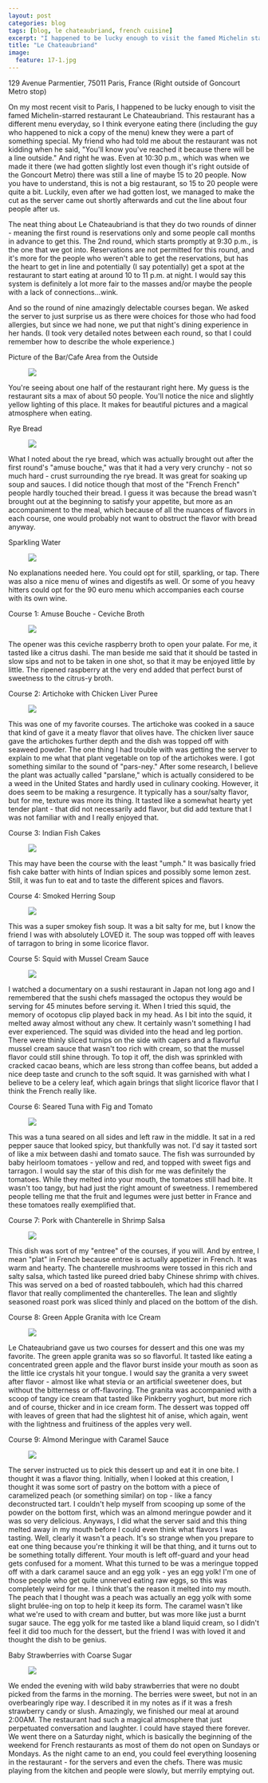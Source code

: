 ```yaml
---
layout: post
categories: blog
tags: [blog, le chateaubriand, french cuisine]
excerpt: "I happened to be lucky enough to visit the famed Michelin starred restaurant Le Chateaubriand on my most recent visit to Paris. This restaurant has a different menu everyday, so I think everyone eating there (including the guy who happened to nick a copy of the menu) knew they were a part of something special...."
title: "Le Chateaubriand"
image:
  feature: 17-1.jpg
---
```


129 Avenue Parmentier, 75011 Paris, France (Right outside of Goncourt Metro stop)

On my most recent visit to Paris, I happened to be lucky enough to visit the famed Michelin-starred restaurant Le Chateaubriand. This restaurant has a different menu everyday, so I think everyone eating there (including the guy who happened to nick a copy of the menu) knew they were a part of something special. My friend who had told me about the restaurant was not kidding when he said, "You'll know you've reached it because there will be a line outside." And right he was.  Even at 10:30 p.m., which was when we made it there (we had gotten slightly lost even though it's right outside of the Goncourt Metro) there was still a line of maybe 15 to 20 people.  Now you have to understand, this is not a big restaurant, so 15 to 20 people were quite a bit. Luckily, even after we had gotten lost, we managed to make the cut as the server came out shortly afterwards and cut the line about four people after us.

The neat thing about Le Chateaubriand is that they do two rounds of dinner - meaning the first round is reservations only and some people call months in advance to get this.  The 2nd round, which starts promptly at 9:30 p.m., is the one that we got into. Reservations are not permitted for this round, and it's more for the people who weren't able to get the reservations, but has the heart to get in line and potentially (I say potentially) get a spot at the restaurant to start eating at around 10 to 11 p.m. at night. I would say this system is definitely a lot more fair to the masses and/or maybe the people with a lack of connections...wink.

And so the round of nine amazingly delectable courses began.  We asked the server to just surprise us as there were choices for those who had food allergies, but since we had none, we put that night's dining experience in her hands. (I took very detailed notes between each round, so that I could remember how to describe the whole experience.)

Picture of the Bar/Cafe Area from the Outside

<figure> <img src='/images/17-2.JPG'> </figure>

You're seeing about one half of the restaurant right here.  My guess is the restaurant sits a max of about 50 people.  You'll notice the nice and slightly yellow lighting of this place.  It makes for beautiful pictures and a magical atmosphere when eating.

Rye Bread

<figure> <img src='/images/17-3.JPG'> </figure>

What I noted about the rye bread, which was actually brought out after the first round's "amuse bouche," was that it had a very very crunchy - not so much hard - crust surrounding the rye bread.  It was great for soaking up soup and sauces. I did notice though that most of the "French French" people hardly touched their bread.  I guess it was because the bread wasn't brought out at the beginning to satisfy your appetite, but more as an accompaniment to the meal, which because of all the nuances of flavors in each course, one would probably not want to obstruct the flavor with bread anyway. 


Sparkling Water

<figure> <img src='/images/17-4.JPG'> </figure>

No explanations needed here.  You could opt for still, sparkling, or tap.  There was also a nice menu of wines and digestifs as well.  Or some of you heavy hitters could opt for the 90 euro menu which accompanies each course with its own wine.

Course 1: Amuse Bouche - Ceviche Broth

<figure> <img src='/images/17-5.JPG'> </figure>

The opener was this ceviche raspberry broth to open your palate.  For me, it tasted like a citrus dashi.  The man beside me said that it should be tasted in slow sips and not to be taken in one shot, so that it may be enjoyed little by little.  The ripened raspberry at the very end added that perfect burst of sweetness to the citrus-y broth. 

Course 2: Artichoke with Chicken Liver Puree

<figure> <img src='/images/17-6.JPG'> </figure>

This was one of my favorite courses.  The artichoke was cooked in a sauce that kind of gave it a meaty flavor that olives have. The chicken liver sauce gave the artichokes further depth and the dish was topped off with seaweed powder.  The one thing I had trouble with was getting the server to explain to me what that plant vegetable on top of the artichokes were.  I got something similar to the sound of "pars-ney."  After some research, I believe the plant was actually called "parslane," which is actually considered to be a weed in the United States and hardly used in culinary cooking.  However, it does seem to be making a resurgence.  It typically has a sour/salty flavor, but for me, texture was more its thing.  It tasted like a somewhat hearty yet tender plant - that did not necessarily add flavor, but did add texture that I was not familiar with and I really enjoyed that.

Course 3: Indian Fish Cakes

<figure> <img src='/images/17-7.JPG'> </figure>

This may have been the course with the least "umph."  It was basically fried fish cake batter with hints of Indian spices and possibly some lemon zest.  Still, it was fun to eat and to taste the different spices and flavors.

Course 4: Smoked Herring Soup

<figure> <img src='/images/17-8.JPG'> </figure>

This was a super smokey fish soup.  It was a bit salty for me, but I know the friend I was with absolutely LOVED it.  The soup was topped off with leaves of tarragon to bring in some licorice flavor.

Course 5: Squid with Mussel Cream Sauce

<figure> <img src='/images/17-9.JPG'> </figure>

I watched a documentary on a sushi restaurant in Japan not long ago and I remembered that the sushi chefs massaged the octopus they would be serving for 45 minutes before serving it.  When I tried this squid, the memory of ocotopus clip played back in my head. As I bit into the squid, it melted away almost without any chew. It certainly wasn't something I had ever experienced.  The squid was divided into the head and leg portion.  There were thinly sliced turnips on the side with capers and a flavorful mussel cream sauce that wasn't too rich with cream, so that the mussel flavor could still shine through.  To top it off, the dish was sprinkled with cracked cacao beans, which are less strong than coffee beans, but added a nice deep taste and crunch to the soft squid.  It was garnished with what I believe to be a celery leaf, which again brings that slight licorice flavor that I think the French really like.

Course 6: Seared Tuna with Fig and Tomato

<figure> <img src='/images/17-10.JPG'> </figure>

This was a tuna seared on all sides and left raw in the middle. It sat in a red pepper sauce that looked spicy, but thankfully was not.  I'd say it tasted  sort of like a mix between dashi and tomato sauce.  The fish was surrounded by baby heirloom tomatoes - yellow and red, and topped with sweet figs and tarragon.  I would say the star of this dish for me was definitely the tomatoes. While they melted into your mouth, the tomatoes still had bite.  It wasn't too tangy, but had just the right amount of sweetness. I remembered people telling me that the fruit and legumes were just better in France and these tomatoes really exemplified that.

Course 7: Pork with Chanterelle in Shrimp Salsa

<figure> <img src='/images/17-11.JPG'> </figure>

This dish was sort of my "entree" of the courses, if you will. And by entree, I mean "plat" in French because entree is actually appetizer in French.  It was warm and hearty.  The chanterelle mushrooms were tossed in this rich and salty salsa, which tasted like pureed dried baby Chinese shrimp with chives.  This was served on a bed of roasted tabbouleh, which had this charred flavor that really complimented the chanterelles.  The lean and slightly seasoned roast pork was sliced thinly and placed on the bottom of the dish.

Course 8: Green Apple Granita with Ice Cream

<figure> <img src='/images/17-12.JPG'> </figure>

Le Chateaubriand gave us two courses for dessert and this one was my favorite.  The green apple granita was so so flavorful.  It tasted like eating a concentrated green apple and the flavor burst inside your mouth as soon as the little ice crystals hit your tongue.  I would say the granita a very sweet after flavor - almost like what stevia or an artificial sweetener does, but without the bitterness or off-flavoring. The granita was accompanied with a scoop of tangy ice cream that tasted like Pinkberry yoghurt, but more rich and of course, thicker and in ice cream form.  The dessert was topped off with leaves of green that had the slightest hit of anise, which again, went with the lightness and fruitiness of the apples very well. 

Course 9: Almond Meringue with Caramel Sauce

<figure> <img src='/images/17-13.JPG'> </figure>

The server instructed us to pick this dessert up and eat it in one bite.  I thought it was a flavor thing.  Initially, when I looked at this creation, I thought it was some sort of pastry on the bottom with a piece of caramelized peach (or something similar) on top - like a fancy deconstructed tart.  I couldn't help myself from scooping up some of the powder on the bottom first, which was an almond meringue powder and it was so very delicious.  Anyways, I did what the server said and this thing melted away in my mouth before I could even think what flavors I was tasting.  Well, clearly it wasn't a peach.  It's so strange when you prepare to eat one thing because you're thinking it will be that thing, and it turns out to be something totally different.  Your mouth is left off-guard and your head gets confused for a moment.  What this turned to be was a meringue topped off with a dark caramel sauce and an egg yolk - yes an egg yolk!  I'm one of those people who get quite unnerved eating raw eggs, so this was completely weird for me.  I think that's the reason it melted into my mouth.  The peach that I thought was a peach was actually an egg yolk with some slight brulée-ing on top to help it keep its form.  The caramel wasn't like what we're used to with cream and butter, but was more like just a burnt sugar sauce.  The egg yolk for me tasted like a bland liquid cream, so I didn't feel it did too much for the dessert, but the friend I was with loved it and thought the dish to be genius.

Baby Strawberries with Coarse Sugar

<figure> <img src='/images/17-14.JPG'> </figure>

We ended the evening with wild baby strawberries that were no doubt picked from the farms in the morning.  The berries were sweet, but not in an overbearingly ripe way.  I described it in my notes as if it was a fresh strawberry candy or slush.
Amazingly, we finished our meal at around 2:00AM.  The restaurant had such a magical atmosphere that just perpetuated conversation and laughter.  I could have stayed there forever.  We went there on a Saturday night, which is basically the beginning of the weekend for French restaurants as most of them do not open on Sundays or Mondays. As the night came to an end, you could feel everything loosening in the restaurant - for the servers and even the chefs. There was music playing from the kitchen and people were slowly, but merrily emptying out.
